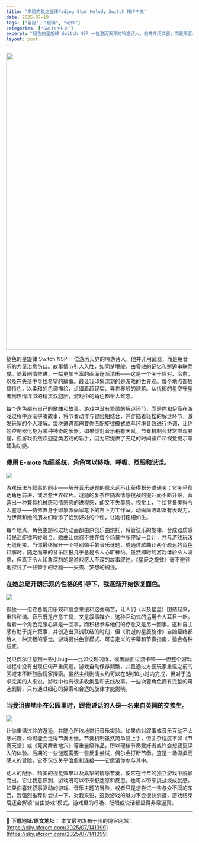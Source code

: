 ```yaml
---
title: "渐隐的星之旋律Fading Star Melody Switch NSP中文"
date: 2025-07-19
tags: ["冒险", "剧情", "动作"]
categories: ["Switch中文"]
excerpt: "褪色的星旋律 Switch NSP 一位游历天界的吟游诗人，他并非用武器，而是用音乐的力量治愈伤口。故事情节引人入胜，如同梦境般，由零散的记忆和邂逅串联而成。随着剧情推进，一幅更加丰富的画面逐渐清晰——这是一个关于应对、治愈，以及在失落中寻找希望的故事。最让我印象深刻的是游戏的世界观。每个地点都独具&hellip;"
layout: post
---
```


<img class="aligncenter size-full wp-image-141400" src="https://sky.sfcrom.com/wp-content/uploads/2025/07/20250719095848100.webp" alt="" width="550" height="800" />

褪色的星旋律 Switch NSP 一位游历天界的吟游诗人，他并非用武器，而是用音乐的力量治愈伤口。故事情节引人入胜，如同梦境般，由零散的记忆和邂逅串联而成。随着剧情推进，一幅更加丰富的画面逐渐清晰——这是一个关于应对、治愈，以及在失落中寻找希望的故事。最让我印象深刻的是游戏的世界观。每个地点都独具特色，以柔和的色调描绘，点缀着超现实、异世界般的建筑。从忧郁的星空守望者到热情洋溢的精灵双胞胎，游戏中的角色都令人难忘。

每个角色都有自己的歌曲和故事。游戏中没有繁琐的解谜环节，而是你和伊薇在游戏过程中逐渐拼凑故事，将节奏动作与冒险相结合，并穿插着轻松的解谜环节，激发玩家的个人理解。每次遭遇都需要你匹配旋律模式或与环境音效进行协调，让你的控制器化身为某种神奇的乐器。如果你对音乐稍有天赋，节奏机制会非常直观易懂，但游戏仍然欢迎这类游戏的新手，因为它提供了充足的时间窗口和视觉提示等辅助功能。
<h3>使用 E-mote 动画系统，角色可以移动、呼吸、眨眼和说话。</h3>
<img src="https://img-eshop.cdn.nintendo.net/i/ad686c83aba1c4f6855dc77f7dd098cd91c77c10b1468105c93ee3a355688731.jpg?w=1000" />

游戏玩法与叙事的同步——解开音乐谜题的意义远不止获得积分或通关；它关乎帮助角色前进，或治愈世界碎片。谜题的复杂性随着情感挑战的提升而不断升级，营造出一种兼具机械感和情感感的进程感，却又不失美感。视觉上，手绘背景美得令人窒息——仿佛置身于印象派画家笔下的吉卜力工作室。动画简洁却富有表现力，为伊薇和她的朋友们增添了恰到好处的个性，让她们栩栩如生。

每个地点、角色主题和过场动画都由原创乐曲烘托，将管弦乐的旋律、合成器质感和民谣旋律巧妙融合。歌曲让你忍不住在每个场景中多停留一会儿，并与游戏玩法无缝衔接。当你最终解开一个特别棘手的音乐谜题，或通过歌曲让两个疏远的角色和解时，随之而来的音乐回报几乎总是令人心旷神怡。虽然即时的游戏体验令人满意，但真正令人印象深刻的是游戏感人至深的故事叙述。《星辰之旋律》毫不避讳地探讨了一些棘手的话题——失去、梦想的搁浅。
<h3>在她总是开朗乐观的性格的引导下，我逐渐开始恢复面色。</h3>
<img src="https://img-eshop.cdn.nintendo.net/i/474b52fbdc9c20f3859d0ce90f9d3fa7e18c95b93e5aec6c5dc99000e7d19ce1.jpg?w=1000" />

孤独——但它总能用乐观和信念来缓和这些痛苦，让人们（以及星星）团结起来，重拾和谐。音乐既是疗愈工具，又是叙事媒介，这种互动式的运用令人耳目一新。看着一个角色克服心痛是一回事，而积极参与他们的疗愈又是另一回事。这种自主感有助于提升叙事，并创造出真诚联结的时刻，但《消逝的星辰旋律》自始至终都给人一种流畅的感觉。游戏提供色盲模式、可自定义的字幕和节奏指南，适合各种玩家。

我只偶尔注意到一些小bug——比如纹理闪烁，或者画面过渡卡顿——但整个游戏过程中没有出现任何严重问题。游戏自动保存频繁，并且通过方便玩家重温之前的区域来不断鼓励玩家探索。虽然主线剧情大约可以在8到10小时内完成，但对于追求完美的人来说，游戏中也有很多收集品和支线故事。一些次要角色拥有完整的可选剧情，只有通过细心的探索和合适的旋律才能揭晓。
<h3>当我沮丧地坐在公园里时，跟我说话的人是一名来自英国的交换生。</h3>
<img src="https://img-eshop.cdn.nintendo.net/i/061c881b0e84c6ec4eae2ed565f498510fbf86cb57b77a1929df8dca35a59723.jpg?w=1000" />

让你重温过往的邂逅，并随心所欲地进行音乐实验。如果你对叙事或音乐互动不太感兴趣，你可能会觉得节奏太慢。节奏机制虽然简单易上手，但复杂程度不如《节奏天堂》或《死灵舞者地穴》等重量级作品，所以硬核节奏爱好者或许会想要更深入的体验。后期的一些谜题需要一些反复尝试，偶尔会打断节奏。这是一场温柔而感人的冒险，它不仅仅关乎治愈和连接——它邀请你参与其中。

动人的配乐、精美的视觉效果以及真挚的情感节奏，使它在今年的独立游戏中脱颖而出。它让我意识到，游戏既可以带来舒适感和反思，也可以带来挑战或成就感。如果你喜欢叙事驱动的游戏、音乐主题的冒险，或者只是想尝试一些与众不同的东西，我强烈推荐你尝试一下。对我来说，这款游戏的魅力不会很快消退，游戏结束后还会解锁“自由游戏”模式。游戏里的呼吸、眨眼或说话都显得非常逼真。

---
📖 **下载地址/原文地址：** 本文最初发布于我的博客网站：[https://sky.sfcrom.com/2025/07/141399](https://sky.sfcrom.com/2025/07/141399)
